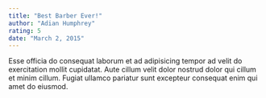 ```yaml
---
title: "Best Barber Ever!"
author: "Adian Humphrey"
rating: 5
date: "March 2, 2015"
---
```


Esse officia do consequat laborum et ad adipisicing tempor ad velit do exercitation mollit cupidatat. Aute cillum velit dolor nostrud dolor qui cillum et minim cillum. Fugiat ullamco pariatur sunt excepteur consequat enim qui amet do eiusmod.
